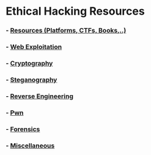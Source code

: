 # Ethical Hacking Resources

###  - [Resources (Platforms, CTFs, Books,..)](./content/ethicalhacking.md)
### - [Web Exploitation](./content/web/README.md)
### - [Cryptography](./content/crypto/README.md)
### - [Steganography](./content/stego/README.md)
### - [Reverse Engineering](./content/reverse/README.md)
### - [Pwn](./content/pwn/README.md)
### - [Forensics](./content/forensics/README.md)
### - [Miscellaneous](./content/misc/README.md)
